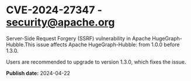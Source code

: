# CVE-2024-27347 - security@apache.org

Server-Side Request Forgery (SSRF) vulnerability in Apache HugeGraph-Hubble.This issue affects Apache HugeGraph-Hubble: from 1.0.0 before 1.3.0.

Users are recommended to upgrade to version 1.3.0, which fixes the issue.



**Publish date:** 2024-04-22
